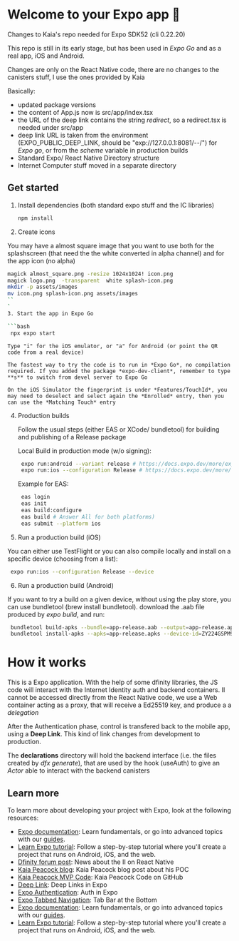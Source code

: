 # Welcome to your Expo app 👋

Changes to Kaia's repo needed for Expo SDK52 (cli 0.22.20)

This repo is still in its early stage, but has been used in *Expo Go* and as a real app, iOS and Android.

Changes are only on the React Native code, there are no changes to the canisters stuff, I use the ones provided by Kaia

Basically:
- updated package versions
- the content of App.js now is src/app/index.tsx
- the URL of the deep link contains the string *redirect*, so a redirect.tsx is needed under src/app
- deep link URL is taken from the environment (EXPO_PUBLIC_DEEP_LINK, should be "exp://127.0.0.1:8081/--/") for *Expo go*, or from the *scheme* variable in production builds
- Standard Expo/ React Native Directory structure
- Internet Computer stuff moved in a separate directory

## Get started

1. Install dependencies (both standard expo stuff and the IC libraries)

   ```bash
   npm install
   ```

2. Create icons

You may have a almost square image that you want to use both for the splashscreen (that need the the white converted in alpha channel) and for the app icon (no alpha)
   ```bash
   magick almost_square.png -resize 1024x1024! icon.png
   magick logo.png  -transparent  white splash-icon.png
   mkdir -p assets/images
   mv icon.png splash-icon.png assets/images
   ``
`
3. Start the app in Expo Go

   ```bash
    npx expo start
   ```
    Type "i" for the iOS emulator, or "a" for Android (or point the QR code from a real device)
    
    The fastest way to try the code is to run in *Expo Go*, no compilation required. If you added the package *expo-dev-client*, remember to type **s** to switch from devel server to Expo Go
    
    On the iOS Simulator the fingerprint is under *Features/TouchId*, you may need to deselect and select again the *Enrolled* entry, then you can use the *Matching Touch* entry

4. Production builds

    Follow the usual steps (either EAS or XCode/ bundletool) for building and publishing of a Release package

    Local Build in production mode (w/o signing):

   ```bash
    expo run:android --variant release # https://docs.expo.dev/more/expo-cli/#compiling-android
    expo run:ios --configuration Release # https://docs.expo.dev/more/expo-cli/#compiling-ios
   ```

    Example for EAS:

   ```bash
    eas login
    eas init
    eas build:configure
    eas build # Answer All for both platforms)
    eas submit --platform ios 
   ```

5. Run a production build (iOS)

You can either use TestFlight or you can also compile locally and install on a specific device (choosing from a list):

   ```bash
    expo run:ios --configuration Release --device
   ```

6. Run a production build (Android)

If you want to try a build on a given device, without using the play store, you can use bundletool (brew install bundletool). download the .aab file produced by *expo build*, and run:

   ```bash
    bundletool build-apks --bundle=app-release.aab --output=app-release.apks
    bundletool install-apks --apks=app-release.apks --device-id=ZY224GSPM9
   ```

# How it works

This is a Expo application. With the help of some dfinity libraries, the JS code will interact with the Internet Identity auth and backend containers. II cannot be accessed directly from the React Native code, we use a Web container acting as a proxy, that will receive a Ed25519 key, and produce a a *delegation*

After the Authentication phase, control is transfered back to the mobile app, using a **Deep Link**. This kind of link changes from development to production. 

The **declarations** directory will hold the backend interface (i.e. the files created by *dfx generate*), that are used by the hook (useAuth) to give an *Actor* able to interact with the backend canisters

## Learn more

To learn more about developing your project with Expo, look at the following resources:

- [Expo documentation](https://docs.expo.dev/): Learn fundamentals, or go into advanced topics with our [guides](https://docs.expo.dev/guides).
- [Learn Expo tutorial](https://docs.expo.dev/tutorial/introduction/): Follow a step-by-step tutorial where you'll create a project that runs on Android, iOS, and the web.
- [Dfinity forum post](https://forum.dfinity.org/t/internet-identity-with-react-native/15682): News about the II on React Native
- [Kaia Peacock blog](https://kaipeacock.com/blog/dfinity/ic-expo/): Kaia Peacock blog post about his POC
- [Kaia Peacock MVP Code](https://github.com/krpeacock/ic-expo-mvp): Kaia Peacock Code on GitHub
- [Deep Link](https://docs.expo.dev/linking/into-your-app/#test-a-link-using-expo-go): Deep Links in Expo
- [Expo Authentication](https://docs.expo.dev/router/advanced/authentication/): Auth in Expo
- [Expo Tabbed Navigation](https://docs.expo.dev/router/advanced/tabs/): Tab Bar at the Bottom 
- [Expo documentation](https://docs.expo.dev/): Learn fundamentals, or go into advanced topics with our [guides](https://docs.expo.dev/guides).
- [Learn Expo tutorial](https://docs.expo.dev/tutorial/introduction/): Follow a step-by-step tutorial where you'll create a project that runs on Android, iOS, and the web.

